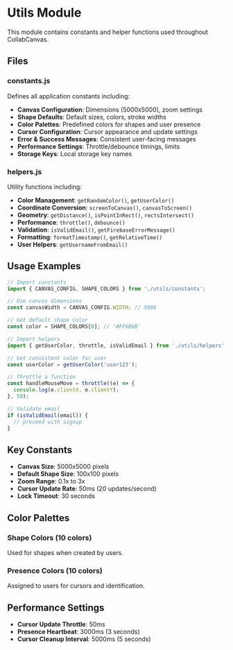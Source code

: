 # Utils Module

This module contains constants and helper functions used throughout CollabCanvas.

## Files

### constants.js
Defines all application constants including:

- **Canvas Configuration**: Dimensions (5000x5000), zoom settings
- **Shape Defaults**: Default sizes, colors, stroke widths
- **Color Palettes**: Predefined colors for shapes and user presence
- **Cursor Configuration**: Cursor appearance and update settings
- **Error & Success Messages**: Consistent user-facing messages
- **Performance Settings**: Throttle/debounce timings, limits
- **Storage Keys**: Local storage key names

### helpers.js
Utility functions including:

- **Color Management**: `getRandomColor()`, `getUserColor()`
- **Coordinate Conversion**: `screenToCanvas()`, `canvasToScreen()`
- **Geometry**: `getDistance()`, `isPointInRect()`, `rectsIntersect()`
- **Performance**: `throttle()`, `debounce()`
- **Validation**: `isValidEmail()`, `getFirebaseErrorMessage()`
- **Formatting**: `formatTimestamp()`, `getRelativeTime()`
- **User Helpers**: `getUsernameFromEmail()`

## Usage Examples

```javascript
// Import constants
import { CANVAS_CONFIG, SHAPE_COLORS } from './utils/constants';

// Use canvas dimensions
const canvasWidth = CANVAS_CONFIG.WIDTH; // 5000

// Get default shape color
const color = SHAPE_COLORS[0]; // '#FF6B6B'

// Import helpers
import { getUserColor, throttle, isValidEmail } from './utils/helpers';

// Get consistent color for user
const userColor = getUserColor('user123');

// Throttle a function
const handleMouseMove = throttle((e) => {
  console.log(e.clientX, e.clientY);
}, 50);

// Validate email
if (isValidEmail(email)) {
  // proceed with signup
}
```

## Key Constants

- **Canvas Size**: 5000x5000 pixels
- **Default Shape Size**: 100x100 pixels
- **Zoom Range**: 0.1x to 3x
- **Cursor Update Rate**: 50ms (20 updates/second)
- **Lock Timeout**: 30 seconds

## Color Palettes

### Shape Colors (10 colors)
Used for shapes when created by users.

### Presence Colors (10 colors)
Assigned to users for cursors and identification.

## Performance Settings

- **Cursor Update Throttle**: 50ms
- **Presence Heartbeat**: 3000ms (3 seconds)
- **Cursor Cleanup Interval**: 5000ms (5 seconds)

